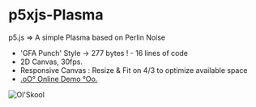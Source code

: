 # p5xjs-Plasma 
p5.js => A simple Plasma based on Perlin Noise

+ 'GFA Punch' Style -> 277 bytes ! - 16 lines of code
+ 2D Canvas, 30fps.
+ Responsive Canvas : Resize & Fit on 4/3 to optimize available space
+ [.oO° Online Demo °Oo.](https://captainfurax.github.io/p5xjs-plasma/)

![Ol'Skool](https://github.com/CaptainFurax/p5xjs-plasma/blob/main/CPT2204030139-512x384.gif)

